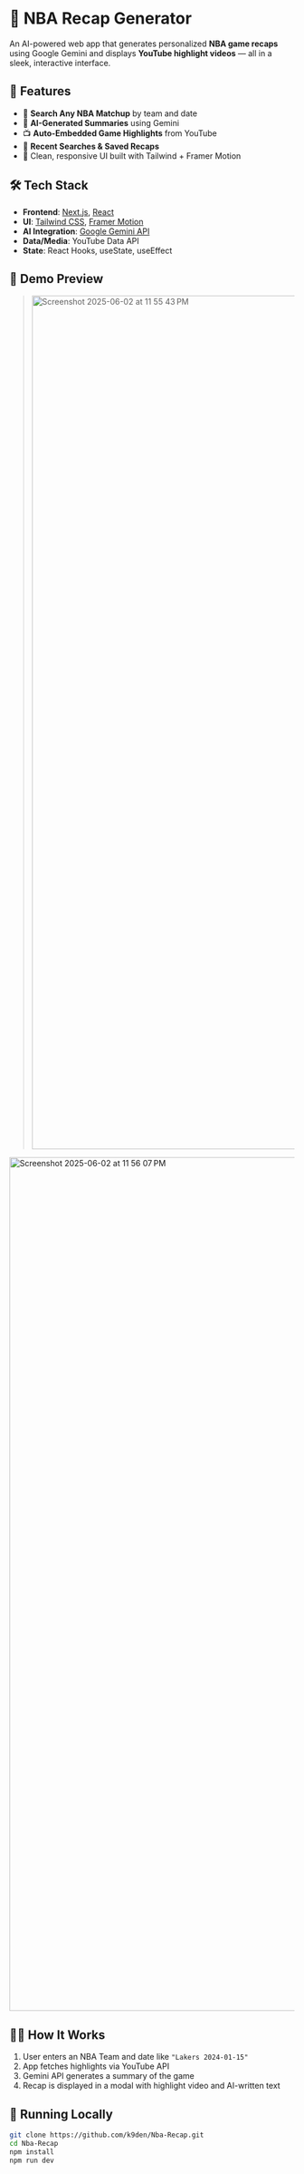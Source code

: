 # 🏀 NBA Recap Generator

An AI-powered web app that generates personalized **NBA game recaps** using Google Gemini and displays **YouTube highlight videos** — all in a sleek, interactive interface.

## 🚀 Features

- 🔎 **Search Any NBA Matchup** by team and date
- 🤖 **AI-Generated Summaries** using Gemini
- 📺 **Auto-Embedded Game Highlights** from YouTube
- 📂 **Recent Searches & Saved Recaps**
- 🎨 Clean, responsive UI built with Tailwind + Framer Motion

## 🛠️ Tech Stack

- **Frontend**: [Next.js](https://nextjs.org/), [React](https://react.dev/)
- **UI**: [Tailwind CSS](https://tailwindcss.com/), [Framer Motion](https://www.framer.com/motion/)
- **AI Integration**: [Google Gemini API](https://ai.google.dev/)
- **Data/Media**: YouTube Data API
- **State**: React Hooks, useState, useEffect
  
## 📸 Demo Preview

> <img width="1506" alt="Screenshot 2025-06-02 at 11 55 43 PM" src="https://github.com/user-attachments/assets/aebfab33-ea74-44a0-ac7d-b136d02a0607" />
<img width="1506" alt="Screenshot 2025-06-02 at 11 56 07 PM" src="https://github.com/user-attachments/assets/1cc12968-5152-4228-8285-e77157a83198" />



## 🧑‍💻 How It Works

1. User enters an NBA Team and date like `"Lakers 2024-01-15"`
2. App fetches highlights via YouTube API
3. Gemini API generates a summary of the game
4. Recap is displayed in a modal with highlight video and AI-written text

## 🧪 Running Locally

```bash
git clone https://github.com/k9den/Nba-Recap.git
cd Nba-Recap
npm install
npm run dev

